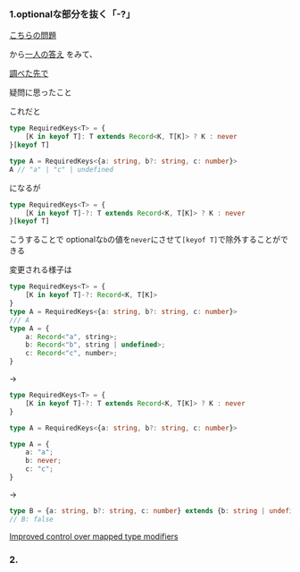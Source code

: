 ### 1.optionalな部分を抜く「-?」

[こちらの問題](https://github.com/type-challenges/type-challenges/blob/master/questions/59-hard-get-optional/README.md)

から[一人の答え](https://github.com/type-challenges/type-challenges/issues/104) をみて、

[調べた先で](https://stackoverflow.com/questions/64744734/typescript-keyof-index-type-is-too-wide)

疑問に思ったこと

これだと

```ts
type RequiredKeys<T> = {
    [K in keyof T]: T extends Record<K, T[K]> ? K : never
}[keyof T]

type A = RequiredKeys<{a: string, b?: string, c: number}> 
A // "a" | "c" | undefined
```
になるが

```ts
type RequiredKeys<T> = {
    [K in keyof T]-?: T extends Record<K, T[K]> ? K : never
}[keyof T]
```

こうすることで optionalな`b`の値を`never`にさせて`[keyof T]`で除外することができる


変更される様子は

```ts
type RequiredKeys<T> = {
    [K in keyof T]-?: Record<K, T[K]>
}
type A = RequiredKeys<{a: string, b?: string, c: number}>
/// A
type A = {
    a: Record<"a", string>;
    b: Record<"b", string | undefined>;
    c: Record<"c", number>;
}
```

-> 

```ts
type RequiredKeys<T> = {
    [K in keyof T]-?: T extends Record<K, T[K]> ? K : never
}

type A = RequiredKeys<{a: string, b?: string, c: number}>

type A = {
    a: "a";
    b: never;
    c: "c";
}
```
-> 
```ts
type B = {a: string, b?: string, c: number} extends {b: string | undefined} ? true : false
// B: false
```

[Improved control over mapped type modifiers](https://www.typescriptlang.org/docs/handbook/release-notes/typescript-2-8.html#improved-control-over-mapped-type-modifiers)



### 2.

